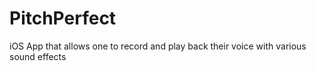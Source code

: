 # PitchPerfect
iOS App that allows one to record and play back their voice with various sound effects
